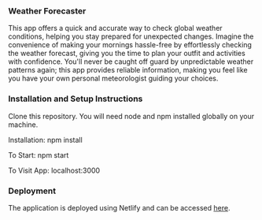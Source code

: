 ### Weather Forecaster

This app offers a quick and accurate way to check global weather conditions, helping you stay prepared for unexpected changes. Imagine the convenience of making your mornings hassle-free by effortlessly checking the weather forecast, giving you the time to plan your outfit and activities with confidence. You'll never be caught off guard by unpredictable weather patterns again; this app provides reliable information, making you feel like you have your own personal meteorologist guiding your choices.

### Installation and Setup Instructions

Clone this repository. You will need node and npm installed globally on your machine.

Installation: npm install

To Start: npm start

To Visit App: localhost:3000

### Deployment

The application is deployed using Netlify and can be accessed [here](https://supreet-kaur-weather-forecaster.netlify.app/).
